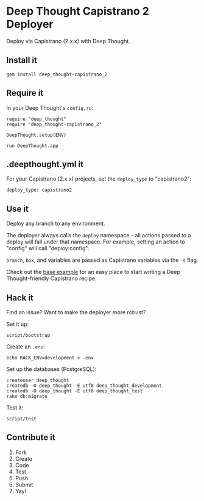 # Deep Thought Capistrano 2 Deployer

Deploy via Capistrano (2.x.x) with Deep Thought.

## Install it

    gem install deep_thought-capistrano_2

## Require it

In your Deep Thought's `config.ru`:

    require "deep_thought"
    require "deep_thought-capistrano_2"

    DeepThought.setup(ENV)

    run DeepThought.app

## .deepthought.yml it

For your Capistrano (2.x.x) projects, set the `deploy_type` to "capistrano2":

    deploy_type: capistrano2

## Use it

Deploy any branch to any environment.

The deployer always calls the `deploy` namespace - all actions passed to a deploy will fall under that namespace. For example, setting an action to "config" will call "deploy:config".

`branch`, `box`, and variables are passed as Capistrano variables via the `-s` flag.

Check out the [base example](https://github.com/redhotvengeance/deep_thought-capistrano_2/tree/master/examples/base) for an easy place to start writing a Deep Thought-friendly Capistrano recipe.

## Hack it

Find an issue? Want to make the deployer more robust?

Set it up:

    script/bootstrap

Create an `.env`:

    echo RACK_ENV=development > .env

Set up the databases (PostgreSQL):

    createuser deep_thought
    createdb -O deep_thought -E utf8 deep_thought_development
    createdb -O deep_thought -E utf8 deep_thought_test
    rake db:migrate

Test it:

    script/test

## Contribute it

1. Fork
2. Create
3. Code
4. Test
5. Push
6. Submit
7. Yay!
